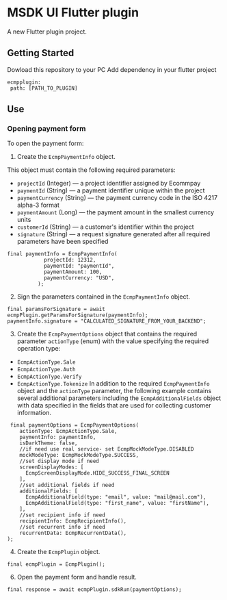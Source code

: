 # MSDK UI Flutter plugin

A new Flutter plugin project.

## Getting Started

Dowload this repository to your PC
Add dependency in your flutter project
```
ecmpplugin:
 path: [PATH_TO_PLUGIN]
```

## Use
### Opening payment form

To open the payment form:
1. Create the `EcmpPaymentInfo` object.

This object must contain the following required parameters:

- `projectId`  (Integer) — a project identifier assigned by Ecommpay
- `paymentId`  (String) — a payment identifier unique within the project
- `paymentCurrency`  (String) — the payment currency code in the ISO 4217 alpha-3 format
- `paymentAmount`  (Long) — the payment amount in the smallest currency units
- `customerId`  (String) — a customer's identifier within the project
- `signature`  (String) — a request signature generated after all required parameters have been specified

```
final paymentInfo = EcmpPaymentInfo(
            projectId: 12312,
            paymentId: "paymentId",
            paymentAmount: 100,
            paymentCurrency: "USD",
          );
```
2. Sign the parameters contained in the `EcmpPaymentInfo` object.

```
final paramsForSignature = await ecmpPlugin.getParamsForSignature(paymentInfo);
paymentInfo.signature = "CALCULATED_SIGNATURE_FROM_YOUR_BACKEND";
```

3. Create the `EcmpPaymentOptions` object that contains the required parameter `actionType` (enum) with the value specifying the required operation type:
- `EcmpActionType.Sale`
- `EcmpActionType.Auth`
- `EcmpActionType.Verify`
- `EcmpActionType.Tokenize`
In addition to the required  `EcmpPaymentInfo`  object and the  `actionType`  parameter, the following example contains several additional parameters including the  `EcmpAdditionalFields`  object with data specified in the fields that are used for collecting customer information.

```
 final paymentOptions = EcmpPaymentOptions(
    actionType: EcmpActionType.Sale,
    paymentInfo: paymentInfo,
    isDarkTheme: false,
    //if need use real service- set EcmpMockModeType.DISABLED
    mockModeType: EcmpMockModeType.SUCCESS,
    //set display mode if need
    screenDisplayModes: [
      EcmpScreenDisplayMode.HIDE_SUCCESS_FINAL_SCREEN
    ],
    //set additional fields if need
    additionalFields: [
      EcmpAdditionalField(type: "email", value: "mail@mail.com"),
      EcmpAdditionalField(type: "first_name", value: "firstName"),
    ],
    //set recipient info if need
    recipientInfo: EcmpRecipientInfo(),
    //set recurrent info if need
    recurrentData: EcmpRecurrentData(),
);
```

4. Create the `EcmpPlugin` object.
```
final ecmpPlugin = EcmpPlugin();
```

6. Open the payment form and handle result.

```
final response = await ecmpPlugin.sdkRun(paymentOptions);
```

